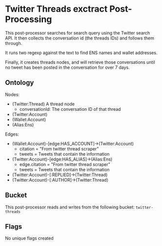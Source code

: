# Twitter Threads exctract Post-Processing

This post-processor searches for search query using the Twitter search API. It then collects the conversation id (the threads IDs) and follows them through.

It runs two regexp against the text to find ENS names and wallet addresses. 

Finally, it creates threads nodes, and will retrieve those conversations until no tweet has been posted in the conversation for over 7 days. 

## Ontology

Nodes:
- (Twitter:Thread) A thread node
  - conversationId: The conversation ID of that thread
- (Twitter:Account)
- (Wallet:Account)
- (Alias:Ens)

Edges:
- (Wallet:Account)-[edge:HAS_ACCOUNT]->(Twitter:Account)
  - citation = "From twitter thread scraper"
  - tweets = Tweets that contain the information
- (Twitter:Account)-[edge:HAS_ALIAS]->(Alias:Ens)
  - edge.citation = "From twitter thread scraper"
  - tweets = Tweets that contain the information
- (Twitter:Account)-[:REPLIED]->(Twitter:Thread)
- (Twitter:Account)-[:AUTHOR]->(Twitter:Thread)

## Bucket

This post-processor reads and writes from the following bucket: `twitter-threads`

## Flags

No unique flags created
